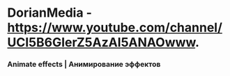 # DorianMedia - https://www.youtube.com/channel/UCI5B6GIerZ5AzAI5ANAOwww. 
### Animate effects | Анимирование эффектов

